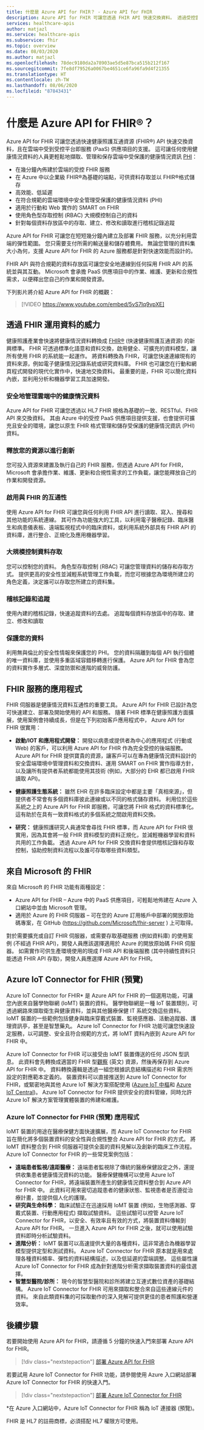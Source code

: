 ```yaml
---
title: 什麼是 Azure API for FHIR？ - Azure API for FHIR
description: Azure API for FHIR 可讓您透過 FHIR API 快速交換資料。 透過受控雲端服務，內嵌、管理及保存受保護的健康情況資訊 PHI。
services: healthcare-apis
author: matjazl
ms.service: healthcare-apis
ms.subservice: fhir
ms.topic: overview
ms.date: 08/03/2020
ms.author: matjazl
ms.openlocfilehash: 78dec9180da2a78903ae5d5e87bca515b212f167
ms.sourcegitcommit: 7fe8df79526a0067be4651ce6fa96fa9d4f21355
ms.translationtype: HT
ms.contentlocale: zh-TW
ms.lasthandoff: 08/06/2020
ms.locfileid: "87843431"
---
```

# <a name="what-is-azure-api-for-fhirreg"></a>什麼是 Azure API for FHIR&reg;？

Azure API for FHIR 可讓您透過快速健康照護互通資源 (FHIR®) API 快速交換資料，且在雲端中受到受控平台即服務 (PaaS) 供應項目的支援。 這可讓任何使用健康情況資料的人員更輕鬆地擷取、管理和保存雲端中受保護的健康情況資訊 [PHI](https://www.hhs.gov/answers/hipaa/what-is-phi/index.html)： 

- 在幾分鐘內佈建於雲端的受控 FHIR 服務 
- 在 Azure 中以企業級 FHIR®為基礎的端點，可供資料存取並以 FHIR®格式儲存
- 高效能、低延遲
- 在符合規範的雲端環境中安全管理受保護的健康情況資料 (PHI)
- 適用於行動和 Web 實作的 SMART on FHIR
- 使用角色型存取控制 (RBAC) 大規模控制自己的資料
- 針對每個資料存放區中的存取、建立、修改和讀取進行稽核記錄追蹤

Azure API for FHIR 可讓您在短短幾分鐘內建立及部署 FHIR 服務，以充分利用雲端的彈性範圍。  您只需要支付所需的輸送量和儲存體費用。 無論您管理的資料集大小為何，支援 Azure API for FHIR 的 Azure 服務都是針對快速效能而設計的。

FHIR API 與符合規範的資料存放區可讓您安全地連線到任何採用 FHIR API 的系統並與其互動。  Microsoft 會承擔 PaaS 供應項目中的作業、維護、更新和合規性需求，以便釋出您自己的作業和開發資源。 

下列影片將介紹 Azure API for FHIR 的概觀：

>[!VIDEO https://www.youtube.com/embed/5vS7Iq9vpXE]

## <a name="leveraging-the-power-of-your-data-with-fhir"></a>透過 FHIR 運用資料的威力

健康照護產業會快速將健康情況資料轉換成 [FHIR&reg;](https://hl7.org/fhir) (快速健康照護互通資源) 的新興標準。 FHIR 可透過標準化語意和資料交換，啟用健全、可擴充的資料模型，讓所有使用 FHIR 的系統能一起運作。  將資料轉換為 FHIR，可讓您快速連線現有的資料來源，例如電子健康情況記錄系統或研究資料庫。 FHIR 也可讓您在行動和網頁程式開發的現代化實作中，快速地交換資料。 最重要的是，FHIR 可以簡化資料內嵌，並利用分析和機器學習工具加速開發。  

### <a name="securely-manage-health-data-in-the-cloud"></a>安全地管理雲端中的健康情況資料

Azure API for FHIR 可讓您透過以 HL7 FHIR 規格為基礎的一致、RESTful、FHIR API 來交換資料。 其由 Azure 中的受控 PaaS 供應項目提供支援，也會提供可擴充且安全的環境，讓您以原生 FHIR 格式管理和儲存受保護的健康情況資訊 (PHI) 資料。  

### <a name="free-up-your-resources-to-innovate"></a>釋放您的資源以進行創新

您可投入資源來建置及執行自己的 FHIR 服務，但透過 Azure API for FHIR，Microsoft 會承擔作業、維護、更新和合規性需求的工作負載，讓您能釋放自己的作業和開發資源。

### <a name="enable-interoperability-with-fhir"></a>啟用與 FHIR 的互通性

使用 Azure API for FHIR 可讓您與任何利用 FHIR API 進行讀取、寫入、搜尋和其他功能的系統連線。  其可作為功能強大的工具，以利用電子醫療記錄、臨床醫生和病患儀表板、遠端監視程式中的臨床資料，或利用系統外部具有 FHIR API 的資料庫，進行整合、正規化及應用機器學習。

### <a name="control-data-access-at-scale"></a>大規模控制資料存取

您可以控制您的資料。 角色型存取控制 (RBAC) 可讓您管理資料的儲存和存取方式。  提供更高的安全性並減輕系統管理工作負載，而您可根據您為環境所建立的角色定義，決定誰可以存取您所建立的資料集。  

### <a name="audit-logs-and-tracking"></a>稽核記錄和追蹤 

使用內建的稽核記錄，快速追蹤資料的去處。 追蹤每個資料存放區中的存取、建立、修改和讀取

### <a name="secure-your-data"></a>保護您的資料

利用無與倫比的安全性情報來保護您的 PHI。  您的資料隔離到每個 API 執行個體的唯一資料庫，並使用多重區域容錯移轉進行保護。 Azure API for FHIR 會為您的資料實作多層式、深度防禦和進階的威脅防護。  

## <a name="applications-for-a-fhir-service"></a>FHIR 服務的應用程式

FHIR 伺服器是健康情況資料互通性的重要工具。  Azure API for FHIR 已設計為您可快速建立、部署及開始使用的 API 和服務。  隨著 FHIR 標準在健康照護方面擴展，使用案例會持續成長，但是在下列初始客戶應用程式中， Azure API for FHIR 很實用： 

- **啟動/IOT 和應用程式開發：** 開發以病患或提供者為中心的應用程式 (行動或 Web) 的客戶，可以利用 Azure API for FHIR 作為完全受控的後端服務。 Azure API for FHIR 提供寶貴的資源，讓客戶可以在專為健康情況資料設計的安全雲端環境中管理資料和交換資料、運用 SMART on FHIR 實作指導方針，以及讓所有提供者系統都能使用其技術 (例如，大部分的 EHR 都已啟用 FHIR 讀取 API)。   
- **健康照護生態系統：** 雖然 EHR 在許多臨床設定中都是主要「真相來源」，但提供者不常會有多個資料庫彼此連線或以不同的格式儲存資料。  利用位於這些系統之上的 Azure API for FHIR 即服務，可讓您將 FHIR 格式的資料標準化。  這有助於在具有一致資料格式的多個系統之間啟用資料交換。 

- **研究：** 健康照護研究人員通常會尋找 FHIR 標準，而 Azure API for FHIR 很實用，因為其會將一般 FHIR 資料模型的資料正規化，並減輕機器學習和資料共用的工作負載。
透過 Azure API for FHIR 交換資料會提供稽核記錄和存取控制，協助控制資料流程以及誰可存取哪些資料類型。 

## <a name="fhir-from-microsoft"></a>來自 Microsoft 的 FHIR

來自 Microsoft 的 FHIR 功能有兩種設定：

* Azure API for FHIR – Azure 中的 PaaS 供應項目，可輕鬆地佈建在 Azure 入口網站中並由 Microsoft 管理。
* 適用於 Azure 的 FHIR 伺服器 – 可在您的 Azure 訂用帳戶中部署的開放原始碼專案，在 GitHub (https://github.com/Microsoft/fhir-server ) 上可取得。

對於需要擴充或自訂 FHIR 伺服器，或需要存取基礎服務 (例如資料庫) 的使用案例 (不經過 FHIR API)，開發人員應該選擇適用於 Azure 的開放原始碼 FHIR 伺服器。   如需實作可供生產環境使用的現成 FHIR API 和後端服務 (其中持續性資料只能透過 FHIR API 存取)，開發人員應選擇 Azure API for FHIR。

## <a name="azure-iot-connector-for-fhir-preview"></a>Azure IoT Connector for FHIR (預覽)

Azure IoT Connector for FHIR* 是 Azure API for FHIR 的一個選用功能，可讓您內嵌來自醫學物聯網 (IoMT) 裝置的資料。 醫學物聯網是一種 IoT 裝置類別，可透過網路來擷取衛生與健康資料，並與其他醫療保健 IT 系統交換這些資料。 IoMT 裝置的一些範例包括健身與臨床穿戴式裝置、監視感應器、活動追蹤器、護理資訊亭，甚至是智慧藥丸。 Azure IoT Connector for FHIR 功能可讓您快速設定服務，以可調整、安全且符合規範的方式，將 IoMT 資料內嵌到 Azure API for FHIR 中。

Azure IoT Connector for FHIR 可以接受由 IoMT 裝置傳送的任何 JSON 型訊息。 此資料會先轉換成適當的 FHIR 型[觀察](https://www.hl7.org/fhir/observation.html) \(英文\) 資源，然後再保存到 Azure API for FHIR 中。 資料轉換邏輯是透過一組您根據訊息結構描述和 FHIR 需求所設定的對應範本定義的。 裝置資料可以直接推送到 Azure IoT Connector for FHIR，或緊密地與其他 Azure IoT 解決方案搭配使用 ([Azure IoT 中樞](https://docs.microsoft.com/azure/iot-hub/)和 [Azure IoT Central](https://docs.microsoft.com/azure/iot-central/))。 Azure IoT Connector for FHIR 提供安全的資料管線，同時允許 Azure IoT 解決方案管理實體裝置的佈建和維護。

### <a name="applications-of-azure-iot-connector-for-fhir-preview"></a>Azure IoT Connector for FHIR (預覽) 應用程式

IoMT 裝置的用途在醫療保健方面快速擴展，而 Azure IoT Connector for FHIR 旨在簡化將多個裝置資料的安全性與合規性整合 Azure API for FHIR 的方式。 將 IoMT 資料整合到 FHIR 伺服器可提供全面的資料見解以及創新的臨床工作流程。 Azure IoT Connector for FHIR 的一些常見案例包括：
- **遠端患者監視/遠距醫療：** 遠端患者監視除了傳統的醫療保健設定之外，還提供收集患者健康情況資料的功能。 醫療保健機構可以使用 Azure IoT Connector for FHIR，將遠端裝置所產生的健康情況資料整合到 Azure API for FHIR 中。 此資料可用來密切追蹤患者的健康狀態、監視患者是否遵從治療計畫，並提供個人化的護理。
- **研究與生命科學：** 臨床試驗正在迅速採用 IoMT 裝置 (例如，生物感測器、穿戴式裝置、行動應用程式) 擷取試驗資料。 這些試驗可以控管 Azure IoT Connector for FHIR，以安全、有效率且有效的方式，將裝置資料傳輸到 Azure API for FHIR。 一旦進入 Azure API for FHIR 之後，就可以使用試驗資料即時分析試驗資料。
- **進階分析：** IoMT 裝置可以高速提供大量的各種資料，這非常適合為機器學習模型提供定型和測試資料。 Azure IoT Connector for FHIR 原本就是用來處理各種資料頻率、彈性的資料結構描述，以及低延遲的雲端調整。 這些屬性讓 Azure IoT Connector for FHIR 成為針對進階分析需求擷取裝置資料的最佳選擇。
- **智慧型醫院/診所：** 現今的智慧型醫院和診所將建立互連式數位資產的基礎結構。 Azure IoT Connector for FHIR 可用來擷取和整合來自這些連線元件的資料。 來自此類資料集的可採取動作的深入見解可提供更佳的患者照護和營運效率。

## <a name="next-steps"></a>後續步驟

若要開始使用 Azure API for FHIR，請遵循 5 分鐘的快速入門來部署 Azure API for FHIR。

>[!div class="nextstepaction"]
>[部署 Azure API for FHIR](fhir-paas-portal-quickstart.md)

若要試用 Azure IoT Connector for FHIR 功能，請參閱使用 Azure 入口網站部署 Azure IoT Connector for FHIR 的快速入門。

>[!div class="nextstepaction"]
>[部署 Azure IoT Connector for FHIR](iot-fhir-portal-quickstart.md)

*在 Azure 入口網站中，Azure IoT Connector for FHIR 稱為 IoT 連接器 (預覽)。

FHIR 是 HL7 的註冊商標，必須搭配 HL7 權限方可使用。
